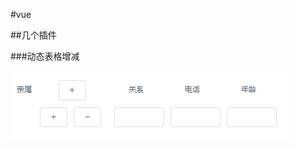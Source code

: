 #vue

##几个插件

###动态表格增减

![image](https://github.com/yaoyuyuyu/component/blob/master/img/form-add.png)

